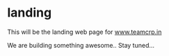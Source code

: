 # landing
This will be the landing web page for www.teamcrp.in

We are building something awesome.. Stay tuned...
